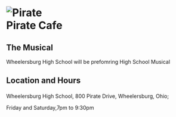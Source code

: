<!DOCTYPE HTML>
<HTML>

<HEAD>
<TITLE>High School Musical</TITLE>
<link rel="stylesheet" type="text/css" href="styles.css">
</HEAD>

<BODY>
<H1><IMG SRC=piratehead.png alt=Pirate Head Logo><BR>Pirate Cafe
</H1>


<H2>The Musical</H2>
<P>Wheelersburg High School will be prefomring High School Musical</P>
<H2>

Location and Hours</H2>

Wheelersburg High School, 800 Pirate Drive, Wheelersburg, Ohio;<BR>


Friday and Saturday,7pm to 9:30pm 



</BODY>

</HTML>
